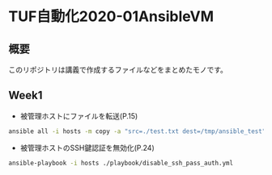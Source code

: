 # TUF自動化2020-01AnsibleVM

## 概要
このリポジトリは講義で作成するファイルなどをまとめたモノです。

## Week1
- 被管理ホストにファイルを転送(P.15)
```bash
ansible all -i hosts -m copy -a "src=./test.txt dest=/tmp/ansible_test"
```

- 被管理ホストのSSH鍵認証を無効化(P.24)
```bash
ansible-playbook -i hosts ./playbook/disable_ssh_pass_auth.yml 
```